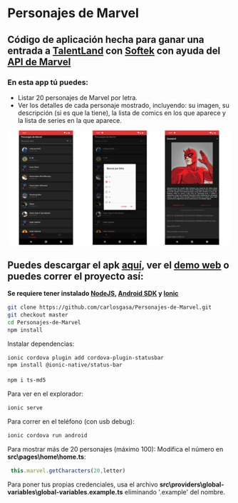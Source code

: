 # Personajes de Marvel
## Código de aplicación hecha para ganar una entrada a [TalentLand][df1] con [Softek][df7] con ayuda del [API de Marvel][df8]

### En esta app tú puedes:
* Listar 20 personajes de Marvel por letra.
* Ver los detalles de cada personaje mostrado, incluyendo: su imagen, su descripción (si es que la tiene), la lista de comics en los que aparece y la lista de series en la que aparece.

<img src="img/caps.jpg">

## Puedes descargar el apk [aquí][df2], ver el [demo web][df6] o   puedes correr el proyecto así:

**Se requiere tener instalado [NodeJS][df3], [Android SDK][df4] y [Ionic][df5]**

```sh
git clone https://github.com/carlosgasa/Personajes-de-Marvel.git
git checkout master
cd Personajes-de-Marvel
npm install
```
Instalar dependencias:
```sh
ionic cordova plugin add cordova-plugin-statusbar
npm install @ionic-native/status-bar

npm i ts-md5
```

Para ver en el explorador:
```sh
ionic serve
```
Para correr en el teléfono (con usb debug):
```sh
ionic cordova run android
```

Para mostrar más de 20 personajes (máximo 100):
Modifica el número en **src\pages\home\home.ts**:
```ts
 this.marvel.getCharacters(20,letter)
```
Para poner tus propias credenciales, usa el archivo **src\providers\global-variables\global-variables.example.ts** eliminando '.example' del nombre.



[df1]: <https://www.talent-land.mx/>
[df2]: <https://github.com/carlosgasa/Personajes-de-Marvel/raw/gh-pages/marvel_app_prod_1.0.0.apk>
[df3]:<https://nodejs.org/es/>
[df4]:<https://developer.android.com/studio>
[df5]:<https://ionicframework.com/>
[df6]:<https://carlosgasa.github.io/Personajes-de-Marvel/>
[df7]:<https://www.facebook.com/softtek/>
[df8]:<https://developer.marvel.com>

